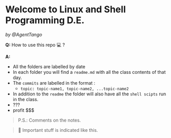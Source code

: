 # __Welcome to Linux and Shell Programming D.E.__
_by @AgentTango_

__Q:__ How  to use this repo :computer: ?

__A:__ 
* All the folders are labelled by date
* In each folder you will find a `readme.md` with all the class contents of that day.
* The `commits` are labelled in the format :
  * `topic: topic-name1, topic-name2, ...topic-name2` 
* In addition to the `readme` the folder will also have all the `shell scipts` run in the class.
* ???
* profit $$$
>P.S.: Comments on the notes.

>:pushpin: Important stuff is indicated like this.
